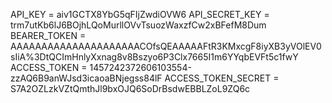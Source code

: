 API_KEY = aiv1GCTX8YbG5qFIjZwdiOVW6
API_SECRET_KEY = trm7utKb6lJ6BOjhLQoMurllOVvTsuozWaxzfCw2xBFefM8Dum
BEARER_TOKEN = AAAAAAAAAAAAAAAAAAAAACOfsQEAAAAAFtR3KMxcgF8iyXB3yVOlEV0sIiA%3DtQCImHnlyXxnag8v8Bszyo6P3Clx7665I1m6YYqbEVFt5c1fwY
ACCESS_TOKEN = 1457242372606103554-zzAQ6B9anWJsd3icaoaBNjegss84lF
ACCESS_TOKEN_SECRET = S7A2OZLzkVZtQmthJl9bxOJQ6SoDrBsdwEBBLZoL9ZQ6c